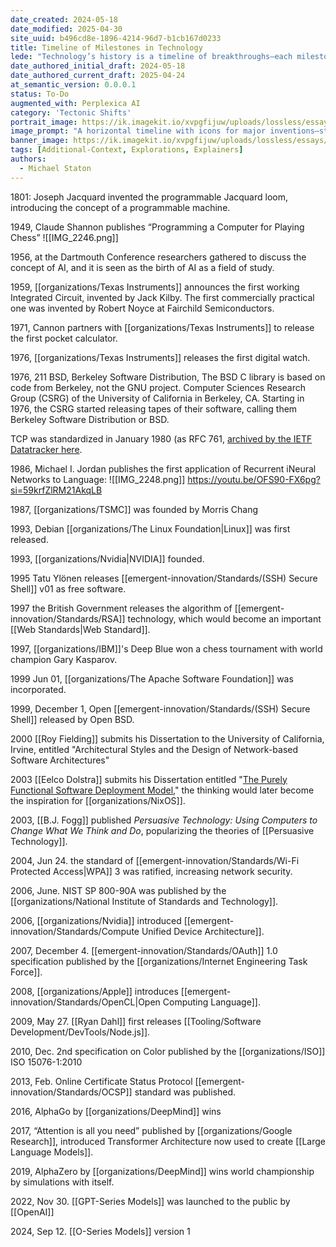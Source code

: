 ```yaml
---
date_created: 2024-05-18
date_modified: 2025-04-30
site_uuid: b496cd8e-1896-4214-96d7-b1cb167d0233
title: Timeline of Milestones in Technology
lede: "Technology’s history is a timeline of breakthroughs—each milestone reshapes what’s possible."
date_authored_initial_draft: 2024-05-18
date_authored_current_draft: 2025-04-24
at_semantic_version: 0.0.0.1
status: To-Do
augmented_with: Perplexica AI
category: 'Tectonic Shifts'
portrait_image: https://ik.imagekit.io/xvpgfijuw/uploads/lossless/essays/2025-05-04_portraitimage_Timeline-of-Milestones-in-Technology_31799990-44ec-4523-8272-fdde9163fa13_1LY-ekjYL.jpg
image_prompt: "A horizontal timeline with icons for major inventions—steam engine, telephone, computer, smartphone—each glowing at its milestone. The mood is historical, energetic, and optimistic."
banner_image: https://ik.imagekit.io/xvpgfijuw/uploads/lossless/essays/2025-05-04_bannerimage_Timeline-of-Milestones-in-Technology_33812139-bdc9-4981-b11b-24c67fa8ac7a_qwJGwy1ss.jpg
tags: [Additional-Context, Explorations, Explainers]
authors: 
  - Michael Staton
---
```


1801: Joseph Jacquard invented the programmable Jacquard loom, introducing the concept of a programmable machine.

1949, Claude Shannon publishes “Programming a Computer for Playing Chess”
![[IMG_2246.png]]

1956, at the Dartmouth Conference researchers gathered to discuss the concept of AI, and it is seen as the birth of AI as a field of study.

1959, [[organizations/Texas Instruments]] announces the first working Integrated Circuit, invented by Jack Kilby. The first commercially practical one was invented by Robert Noyce at Fairchild Semiconductors. 

1971, Cannon partners with [[organizations/Texas Instruments]] to release the first pocket calculator. 

1976, [[organizations/Texas Instruments]] releases the first digital watch. 

1976, 211 BSD, Berkeley Software Distribution, The BSD C library is based on code from Berkeley, not the GNU project. Computer Sciences Research Group (CSRG) of the University of California in Berkeley, CA. Starting in 1976, the CSRG started releasing tapes of their software, calling them Berkeley Software Distribution or BSD.

TCP was standardized in January 1980 (as RFC 761, [archived by the IETF Datatracker here](https://datatracker.ietf.org/doc/html/rfc761). 

1986, Michael I. Jordan publishes the first application of Recurrent iNeural Networks to Language: ![[IMG_2248.png]]
https://youtu.be/OFS90-FX6pg?si=59krfZlRM21AkqLB

1987, [[organizations/TSMC]] was founded by Morris Chang

1993, Debian [[organizations/The Linux Foundation|Linux]] was first released.

1993, [[organizations/Nvidia|NVIDIA]] founded. 

1995 Tatu Ylönen releases [[emergent-innovation/Standards/(SSH) Secure Shell]] v01 as free software. 

1997 the British Government releases the algorithm of [[emergent-innovation/Standards/RSA]] technology, which would become an important [[Web Standards|Web Standard]]. 

1997, [[organizations/IBM]]'s Deep Blue won a chess tournament with world champion Gary Kasparov.

1999 Jun 01, [[organizations/The Apache Software Foundation]] was incorporated. 

1999, December 1, Open [[emergent-innovation/Standards/(SSH) Secure Shell]] released by Open BSD.  

2000 [[Roy Fielding]] submits his Dissertation to the University of California, Irvine, entitled "Architectural Styles and the Design of Network-based Software Architectures"

2003 [[Eelco Dolstra]] submits his Dissertation entitled "[The Purely Functional Software Deployment Model](https://edolstra.github.io/pubs/phd-thesis.pdf)," the thinking would later become the inspiration for [[organizations/NixOS]].

2003, [[B.J. Fogg]] published *Persuasive Technology: Using Computers to Change What We Think and Do*, popularizing the theories of [[Persuasive Technology]].

2004, Jun 24. the standard of [[emergent-innovation/Standards/Wi-Fi Protected Access|WPA]] 3 was ratified, increasing network security. 

2006, June. NIST SP 800-90A was published by the [[organizations/National Institute of Standards and Technology]]. 

2006, [[organizations/Nvidia]] introduced [[emergent-innovation/Standards/Compute Unified Device Architecture]].

2007, December 4. [[emergent-innovation/Standards/OAuth]] 1.0 specification published by the [[organizations/Internet Engineering Task Force]]. 

2008, [[organizations/Apple]] introduces [[emergent-innovation/Standards/OpenCL|Open Computing Language]].

2009, May 27. [[Ryan Dahl]] first releases [[Tooling/Software Development/DevTools/Node.js]].

2010, Dec. 2nd specification on Color published by the [[organizations/ISO]] ISO 15076-1:2010

2013, Feb. Online Certificate Status Protocol [[emergent-innovation/Standards/OCSP]] standard was published. 

2016, AlphaGo by [[organizations/DeepMind]] wins 

2017, “Attention is all you need” published by [[organizations/Google Research]], introduced Transformer Architecture now used to create [[Large Language Models]].

2019, AlphaZero by [[organizations/DeepMind]] wins world championship by simulations with itself. 

2022, Nov 30. [[GPT-Series Models]] was launched to the public by [[OpenAI]]

2024, Sep 12. [[O-Series Models]] version 1 

